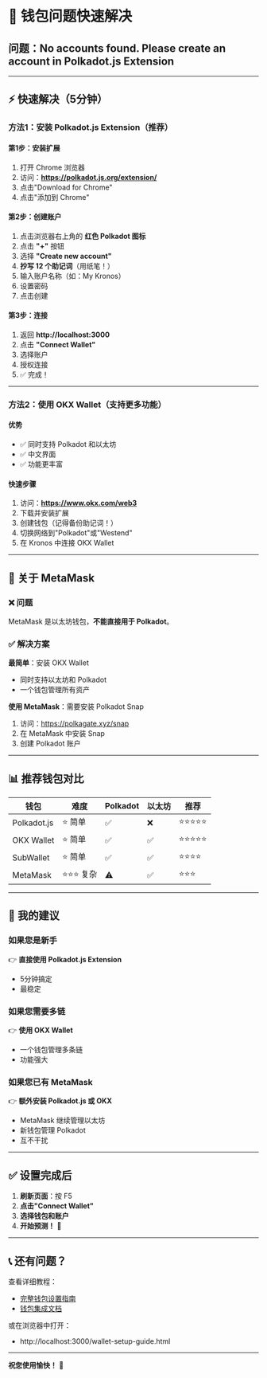 # 🔧 钱包问题快速解决

## 问题：No accounts found. Please create an account in Polkadot.js Extension

---

## ⚡ 快速解决（5分钟）

### 方法1：安装 Polkadot.js Extension（推荐）

#### 第1步：安装扩展
1. 打开 Chrome 浏览器
2. 访问：**https://polkadot.js.org/extension/**
3. 点击"Download for Chrome"
4. 点击"添加到 Chrome"

#### 第2步：创建账户
1. 点击浏览器右上角的 **红色 Polkadot 图标**
2. 点击 **"+"** 按钮
3. 选择 **"Create new account"**
4. **抄写 12 个助记词**（用纸笔！）
5. 输入账户名称（如：My Kronos）
6. 设置密码
7. 点击创建

#### 第3步：连接
1. 返回 **http://localhost:3000**
2. 点击 **"Connect Wallet"**
3. 选择账户
4. 授权连接
5. ✅ 完成！

---

### 方法2：使用 OKX Wallet（支持更多功能）

#### 优势
- ✅ 同时支持 Polkadot 和以太坊
- ✅ 中文界面
- ✅ 功能更丰富

#### 快速步骤
1. 访问：**https://www.okx.com/web3**
2. 下载并安装扩展
3. 创建钱包（记得备份助记词！）
4. 切换网络到"Polkadot"或"Westend"
5. 在 Kronos 中连接 OKX Wallet

---

## 🦊 关于 MetaMask

### ❌ 问题
MetaMask 是以太坊钱包，**不能直接用于 Polkadot**。

### ✅ 解决方案

**最简单**：安装 OKX Wallet
- 同时支持以太坊和 Polkadot
- 一个钱包管理所有资产

**使用 MetaMask**：需要安装 Polkadot Snap
1. 访问：https://polkagate.xyz/snap
2. 在 MetaMask 中安装 Snap
3. 创建 Polkadot 账户

---

## 📊 推荐钱包对比

| 钱包 | 难度 | Polkadot | 以太坊 | 推荐 |
|------|------|----------|--------|------|
| Polkadot.js | ⭐ 简单 | ✅ | ❌ | ⭐⭐⭐⭐⭐ |
| OKX Wallet | ⭐ 简单 | ✅ | ✅ | ⭐⭐⭐⭐⭐ |
| SubWallet | ⭐ 简单 | ✅ | ✅ | ⭐⭐⭐⭐ |
| MetaMask | ⭐⭐⭐ 复杂 | ⚠️ | ✅ | ⭐⭐⭐ |

---

## 🎯 我的建议

### 如果您是新手
👉 **直接使用 Polkadot.js Extension**
- 5分钟搞定
- 最稳定

### 如果您需要多链
👉 **使用 OKX Wallet**
- 一个钱包管理多条链
- 功能强大

### 如果您已有 MetaMask
👉 **额外安装 Polkadot.js 或 OKX**
- MetaMask 继续管理以太坊
- 新钱包管理 Polkadot
- 互不干扰

---

## ✅ 设置完成后

1. **刷新页面**：按 F5
2. **点击"Connect Wallet"**
3. **选择钱包和账户**
4. **开始预测！** 🚀

---

## 📞 还有问题？

查看详细教程：
- [完整钱包设置指南](./frontend/WALLET_SETUP_GUIDE.md)
- [钱包集成文档](./frontend/WALLET_INTEGRATION.md)

或在浏览器中打开：
- http://localhost:3000/wallet-setup-guide.html

---

**祝您使用愉快！** 🎉

